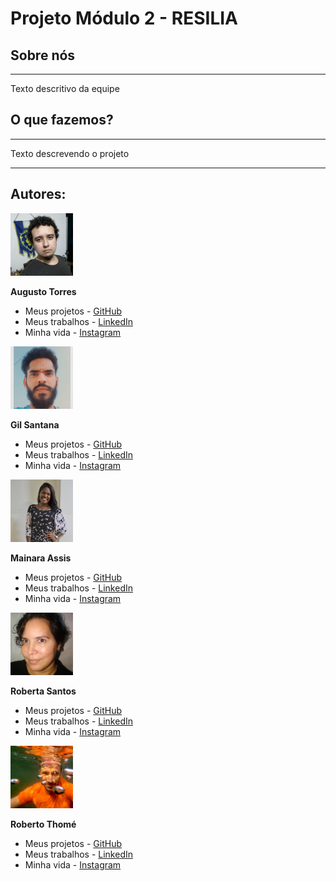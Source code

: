 # Projeto Módulo 2 - RESILIA 
## Sobre nós
  <hr>
  
Texto descritivo da equipe
 

## O que fazemos?
<hr>

Texto descrevendo o projeto


<hr>

## **Autores:**
  
  <img src="./img/img_readme/augusto.jpg" width="100" height="100">
  
**Augusto Torres**
  
  - Meus projetos - [GitHub](https://github.com/)
  - Meus trabalhos - [LinkedIn](https://www.linkedin.com/in/)
  - Minha vida - [Instagram](https://www.instagram.com/)

  
<img src="./img/img_readme/gil.jpg" width="100" height="100">

**Gil Santana**
- Meus projetos - [GitHub](https://github.com/)
- Meus trabalhos - [LinkedIn](https://www.linkedin.com/in/)
- Minha vida - [Instagram](https://www.instagram.com/)

<img src="./img/img_readme/mainara.jpg" width="100" height="100">

**Mainara Assis**
- Meus projetos - [GitHub](https://github.com/mainara07)
- Meus trabalhos - [LinkedIn](https://www.linkedin.com/in/mainara-assis-5800a38a/)
- Minha vida - [Instagram](https://www.instagram.com/_mainara)

<img src="./img/img_readme/roberta.jpg" width="100" height="100">

**Roberta Santos**
- Meus projetos - [GitHub](https://github.com/LaDespistada1981)
- Meus trabalhos - [LinkedIn](https://www.linkedin.com/in/santosroberta)
- Minha vida - [Instagram](https://www.instagram.com/ladespistada/)

<img src="./img/img_readme/thome.jpg" width="100" height="100">

**Roberto Thomé**
- Meus projetos - [GitHub](https://github.com/ThomeDvlp)
- Meus trabalhos - [LinkedIn](https://www.linkedin.com/in/roberto-thome-58577b55/)
- Minha vida - [Instagram](https://www.instagram.com/bethome78//)


